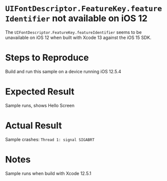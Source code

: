 #  `UIFontDescriptor.FeatureKey.featureIdentifier` not available on iOS 12

The `UIFontDescriptor.FeatureKey.featureIdentifier` seems to be unavailable on iOS 12 when built with Xcode 13 against the iOS 15 SDK.

# Steps to Reproduce

Build and run this sample on a device running iOS 12.5.4

# Expected Result

Sample runs, shows Hello Screen

# Actual Result

Sample crashes: `Thread 1: signal SIGABRT`

# Notes

Sample runs when build with Xcode 12.5.1

